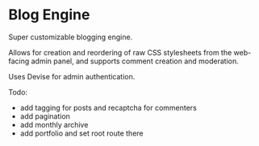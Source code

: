 # Blog Engine

Super customizable blogging engine. 

Allows for creation and reordering of raw CSS stylesheets from the web-facing admin panel, and supports comment creation and moderation.

Uses Devise for admin authentication. 

Todo: 
- add tagging for posts and recaptcha for commenters 
- add pagination
- add monthly archive
- add portfolio and set root route there
